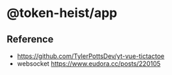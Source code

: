 # @token-heist/app

## Reference
- https://github.com/TylerPottsDev/yt-vue-tictactoe
- websocket https://www.eudora.cc/posts/220105